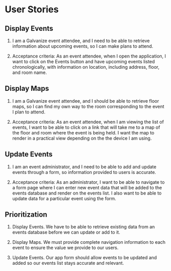 # User Stories

## Display Events
1. I am a Galvanize event attendee, and I need to be able to retrieve information about upcoming events, so I can make plans to attend.

2. Acceptance criteria: As an event attendee, when I open the application, I want to click on the Events button and have upcoming events listed chronologically, with information on location, including address, floor, and room name.

## Display Maps
1. I am a Galvanize event attendee, and I should be able to retrieve floor maps, so I can find my own way to the room corresponding to the event I plan to attend.

2. Acceptance criteria: As an event attendee, when I am viewing the list of events, I want to be able to click on a link that will take me to a map of the floor and room where the event is being held. I want the map to render in a practical view depending on the the device I am using.

## Update Events
1. I am an event administrator, and I need to be able to add and update events through a form, so information provided to users is accurate.

2. Acceptance criteria: As an administrator, I want to be able to navigate to a form page where I can enter new event data that will be added to the events database and render on the events list. I also want to be able to update data for a particular event using the form.

## Prioritization
1. Display Events. We have to be able to retrieve existing data from an events database before we can update or add to it.

2. Display Maps. We must provide complete navigation information to each event to ensure the value we provide to our users.

3. Update Events. Our app form should allow events to be updated and added so our events list stays accurate and relevant.


